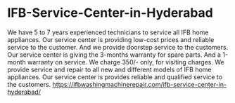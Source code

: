 # IFB-Service-Center-in-Hyderabad
 We have 5 to 7 years experienced technicians to service all IFB home appliances. Our service center is providing low-cost prices and reliable service to the customer. And we provide doorstep service to the customers. Our service center is giving the 3-months warranty for spare parts.  And a 1-month warranty on service. We charge  350/- only, for visiting charges. We provide service and repair to all new and different models of IFB home appliances. Our service center is provides reliable and qualified service to the customers.  https://ifbwashingmachinerepair.com/ifb-service-center-in-hyderabad/
